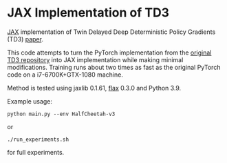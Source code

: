 # JAX Implementation of TD3

[JAX](https://github.com/google/jax) implementation of Twin Delayed Deep Deterministic Policy Gradients (TD3) [paper](https://arxiv.org/abs/1802.09477).

This code attempts to turn the PyTorch implementation from the [original TD3 repository](https://github.com/sfujim/TD3) into JAX implementation while making minimal modifications. Training runs about two times as fast as the original PyTorch code on a i7-6700K+GTX-1080 machine. 

Method is tested using jaxlib 0.1.61, [flax](https://github.com/google/flax) 0.3.0 and Python 3.9. 

Example usage:
```
python main.py --env HalfCheetah-v3
```
or
```
./run_experiments.sh
```
for full experiments.


